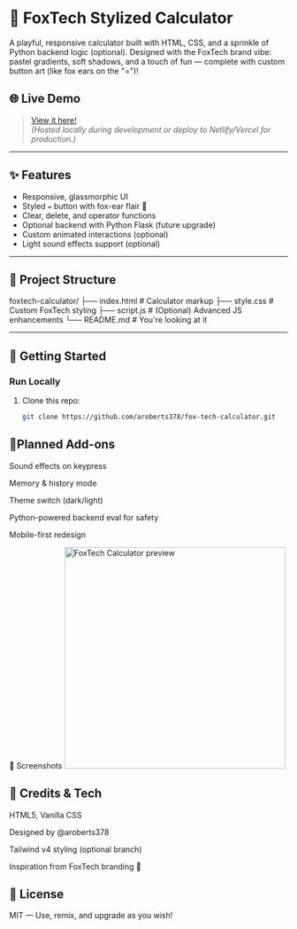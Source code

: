 # 🦊 FoxTech Stylized Calculator

A playful, responsive calculator built with HTML, CSS, and a sprinkle of Python backend logic (optional). Designed with the FoxTech brand vibe: pastel gradients, soft shadows, and a touch of fun — complete with custom button art (like fox ears on the "=")!

## 🌐 Live Demo

> [View it here!](https:webpage-here.github.dev/)  
> *(Hosted locally during development or deploy to Netlify/Vercel for production.)*

---

## ✨ Features

- Responsive, glassmorphic UI
- Styled `=` button with fox-ear flair 🦊
- Clear, delete, and operator functions
- Optional backend with Python Flask (future upgrade)
- Custom animated interactions (optional)
- Light sound effects support (optional)

---

## 📁 Project Structure
foxtech-calculator/
├── index.html # Calculator markup
├── style.css # Custom FoxTech styling
├── script.js # (Optional) Advanced JS enhancements
└── README.md # You're looking at it


---

## 🚀 Getting Started

### Run Locally

1. Clone this repo:
   ```bash
   git clone https://github.com/aroberts378/fox-tech-calculator.git

## 🧪Planned Add-ons
 Sound effects on keypress

 Memory & history mode

 Theme switch (dark/light)

 Python-powered backend eval for safety

 Mobile-first redesign

 📸 Screenshots
<img src="path-to-screenshot.png" width="400" alt="FoxTech Calculator preview" />


## 🧠 Credits & Tech
HTML5, Vanilla CSS

Designed by @aroberts378

Tailwind v4 styling (optional branch)

Inspiration from FoxTech branding 🌸

## 🐾 License
MIT — Use, remix, and upgrade as you wish!



